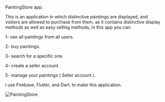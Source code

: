PaintingStore app.

This is an application in which distinctive paintings are displayed, and visitors are allowed to purchase from them, as it contains distinctive display methods as well as easy selling methods, in this app you can:

1- see all paintings from all users.

2- buy paintings.

3- search for a specific one.

4- create a seller account.

5- manage your paintings ( Seller account ).

I use Firebase, Flutter, and Dart. to make this application.

![PaintingStore](https://user-images.githubusercontent.com/114604585/198342601-67c2edd2-6382-43bc-b091-75e4a2b998e5.png)

